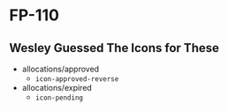 # FP-110

## Wesley Guessed The Icons for These

- allocations/approved
  - `icon-approved-reverse`
- allocations/expired
  - `icon-pending`
